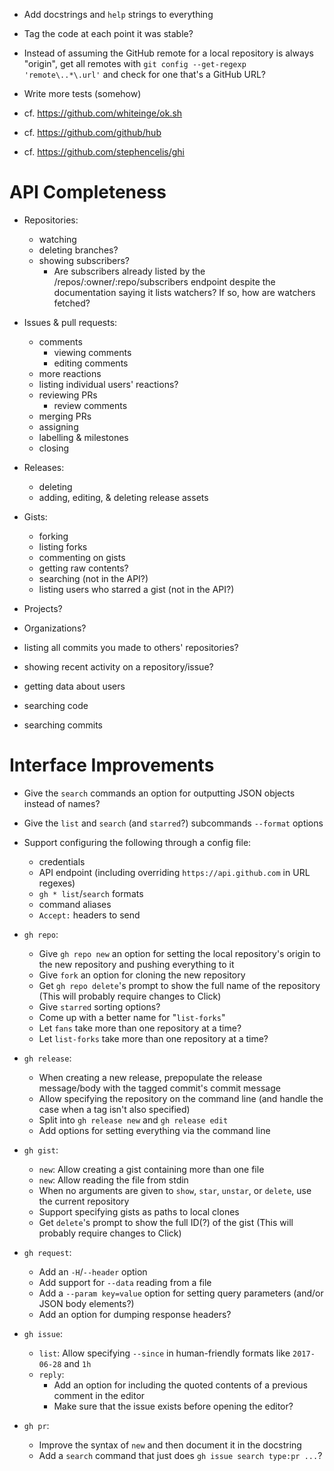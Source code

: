 - Add docstrings and `help` strings to everything
- Tag the code at each point it was stable?
- Instead of assuming the GitHub remote for a local repository is always
  "origin", get all remotes with `git config --get-regexp 'remote\..*\.url'`
  and check for one that's a GitHub URL?
- Write more tests (somehow)

- cf. <https://github.com/whiteinge/ok.sh>
- cf. <https://github.com/github/hub>
- cf. <https://github.com/stephencelis/ghi>

API Completeness
================
- Repositories:
    - watching
    - deleting branches?
    - showing subscribers?
        - Are subscribers already listed by the /repos/:owner/:repo/subscribers
          endpoint despite the documentation saying it lists watchers?  If so,
          how are watchers fetched?

- Issues & pull requests:
    - comments
        - viewing comments
        - editing comments
    - more reactions
    - listing individual users' reactions?
    - reviewing PRs
        - review comments
    - merging PRs
    - assigning
    - labelling & milestones
    - closing

- Releases:
    - deleting
    - adding, editing, & deleting release assets

- Gists:
    - forking
    - listing forks
    - commenting on gists
    - getting raw contents?
    - searching (not in the API?)
    - listing users who starred a gist (not in the API?)

- Projects?
- Organizations?
- listing all commits you made to others' repositories?
- showing recent activity on a repository/issue?
- getting data about users
- searching code
- searching commits

Interface Improvements
======================
- Give the `search` commands an option for outputting JSON objects instead of
  names?
- Give the `list` and `search` (and `starred`?) subcommands `--format` options
- Support configuring the following through a config file:
    - credentials
    - API endpoint (including overriding `https://api.github.com` in URL
      regexes)
    - `gh * list`/`search` formats
    - command aliases
    - `Accept:` headers to send

- `gh repo`:
    - Give `gh repo new` an option for setting the local repository's origin to
      the new repository and pushing everything to it
    - Give `fork` an option for cloning the new repository
    - Get `gh repo delete`'s prompt to show the full name of the repository
      (This will probably require changes to Click)
    - Give `starred` sorting options?
    - Come up with a better name for "`list-forks`"
    - Let `fans` take more than one repository at a time?
    - Let `list-forks` take more than one repository at a time?

- `gh release`:
    - When creating a new release, prepopulate the release message/body with
      the tagged commit's commit message
    - Allow specifying the repository on the command line (and handle the case
      when a tag isn't also specified)
    - Split into `gh release new` and `gh release edit`
    - Add options for setting everything via the command line

- `gh gist`:
    - `new`: Allow creating a gist containing more than one file
    - `new`: Allow reading the file from stdin
    - When no arguments are given to `show`, `star`, `unstar`, or `delete`, use
      the current repository
    - Support specifying gists as paths to local clones
    - Get `delete`'s prompt to show the full ID(?) of the gist (This will
      probably require changes to Click)

- `gh request`:
    - Add an `-H`/`--header` option
    - Add support for `--data` reading from a file
    - Add a `--param key=value` option for setting query parameters (and/or
      JSON body elements?)
    - Add an option for dumping response headers?

- `gh issue`:
    - `list`: Allow specifying `--since` in human-friendly formats like
      `2017-06-28` and `1h`
    - `reply`:
        - Add an option for including the quoted contents of a previous comment
          in the editor
        - Make sure that the issue exists before opening the editor?

- `gh pr`:
    - Improve the syntax of `new` and then document it in the docstring
    - Add a `search` command that just does `gh issue search type:pr ...`?
